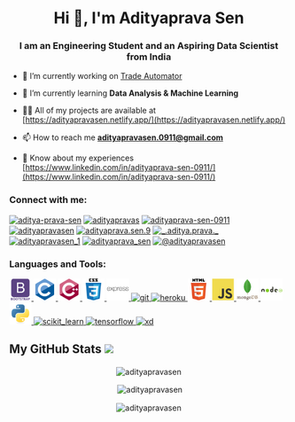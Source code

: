 <h1 align="center">Hi 👋, I'm Adityaprava Sen</h1>
<h3 align="center">I am an Engineering Student and an Aspiring Data Scientist from India</h3>

- 🔭 I’m currently working on [Trade Automator](https://github.com/aritra1311/Stock-market-analysis)

- 🌱 I’m currently learning **Data Analysis & Machine Learning**

- 👨‍💻 All of my projects are available at [https://adityapravasen.netlify.app/](https://adityapravasen.netlify.app/)

- 📫 How to reach me **adityapravasen.0911@gmail.com**

- 📄 Know about my experiences [https://www.linkedin.com/in/adityaprava-sen-0911/](https://www.linkedin.com/in/adityaprava-sen-0911/)

<h3 align="left">Connect with me:</h3>
<p align="left">
<a href="https://codepen.io/aditya-prava-sen" target="blank"><img align="center" src="https://raw.githubusercontent.com/rahuldkjain/github-profile-readme-generator/master/src/images/icons/Social/codepen.svg" alt="aditya-prava-sen" height="30" width="40" /></a>
<a href="https://twitter.com/adityapravas" target="blank"><img align="center" src="https://raw.githubusercontent.com/rahuldkjain/github-profile-readme-generator/master/src/images/icons/Social/twitter.svg" alt="adityapravas" height="30" width="40" /></a>
<a href="https://linkedin.com/in/adityaprava-sen-0911" target="blank"><img align="center" src="https://raw.githubusercontent.com/rahuldkjain/github-profile-readme-generator/master/src/images/icons/Social/linked-in-alt.svg" alt="adityaprava-sen-0911" height="30" width="40" /></a>
<a href="https://kaggle.com/adityapravasen" target="blank"><img align="center" src="https://raw.githubusercontent.com/rahuldkjain/github-profile-readme-generator/master/src/images/icons/Social/kaggle.svg" alt="adityapravasen" height="30" width="40" /></a>
<a href="https://fb.com/adityaprava.sen.9" target="blank"><img align="center" src="https://raw.githubusercontent.com/rahuldkjain/github-profile-readme-generator/master/src/images/icons/Social/facebook.svg" alt="adityaprava.sen.9" height="30" width="40" /></a>
<a href="https://instagram.com/_.aditya.prava._" target="blank"><img align="center" src="https://raw.githubusercontent.com/rahuldkjain/github-profile-readme-generator/master/src/images/icons/Social/instagram.svg" alt="_.aditya.prava._" height="30" width="40" /></a>
<a href="https://www.hackerrank.com/adityapravasen_1" target="blank"><img align="center" src="https://raw.githubusercontent.com/rahuldkjain/github-profile-readme-generator/master/src/images/icons/Social/hackerrank.svg" alt="adityapravasen_1" height="30" width="40" /></a>
<a href="https://www.leetcode.com/adityaprava_sen" target="blank"><img align="center" src="https://raw.githubusercontent.com/rahuldkjain/github-profile-readme-generator/master/src/images/icons/Social/leet-code.svg" alt="adityaprava_sen" height="30" width="40" /></a>
<a href="https://www.hackerearth.com/@adityapravasen" target="blank"><img align="center" src="https://raw.githubusercontent.com/rahuldkjain/github-profile-readme-generator/master/src/images/icons/Social/hackerearth.svg" alt="@adityapravasen" height="30" width="40" /></a>
</p>

<h3 align="left">Languages and Tools:</h3>
<p align="left"> <a href="https://getbootstrap.com" target="_blank"> <img src="https://raw.githubusercontent.com/devicons/devicon/master/icons/bootstrap/bootstrap-plain-wordmark.svg" alt="bootstrap" width="40" height="40"/> </a> <a href="https://www.cprogramming.com/" target="_blank"> <img src="https://raw.githubusercontent.com/devicons/devicon/master/icons/c/c-original.svg" alt="c" width="40" height="40"/> </a> <a href="https://www.w3schools.com/cpp/" target="_blank"> <img src="https://raw.githubusercontent.com/devicons/devicon/master/icons/cplusplus/cplusplus-original.svg" alt="cplusplus" width="40" height="40"/> </a> <a href="https://www.w3schools.com/css/" target="_blank"> <img src="https://raw.githubusercontent.com/devicons/devicon/master/icons/css3/css3-original-wordmark.svg" alt="css3" width="40" height="40"/> </a> <a href="https://expressjs.com" target="_blank"> <img src="https://raw.githubusercontent.com/devicons/devicon/master/icons/express/express-original-wordmark.svg" alt="express" width="40" height="40"/> </a> <a href="https://git-scm.com/" target="_blank"> <img src="https://www.vectorlogo.zone/logos/git-scm/git-scm-icon.svg" alt="git" width="40" height="40"/> </a> <a href="https://heroku.com" target="_blank"> <img src="https://www.vectorlogo.zone/logos/heroku/heroku-icon.svg" alt="heroku" width="40" height="40"/> </a> <a href="https://www.w3.org/html/" target="_blank"> <img src="https://raw.githubusercontent.com/devicons/devicon/master/icons/html5/html5-original-wordmark.svg" alt="html5" width="40" height="40"/> </a> <a href="https://developer.mozilla.org/en-US/docs/Web/JavaScript" target="_blank"> <img src="https://raw.githubusercontent.com/devicons/devicon/master/icons/javascript/javascript-original.svg" alt="javascript" width="40" height="40"/> </a> <a href="https://www.mongodb.com/" target="_blank"> <img src="https://raw.githubusercontent.com/devicons/devicon/master/icons/mongodb/mongodb-original-wordmark.svg" alt="mongodb" width="40" height="40"/> </a> <a href="https://nodejs.org" target="_blank"> <img src="https://raw.githubusercontent.com/devicons/devicon/master/icons/nodejs/nodejs-original-wordmark.svg" alt="nodejs" width="40" height="40"/> </a> <a href="https://www.python.org" target="_blank"> <img src="https://raw.githubusercontent.com/devicons/devicon/master/icons/python/python-original.svg" alt="python" width="40" height="40"/> </a> <a href="https://scikit-learn.org/" target="_blank"> <img src="https://upload.wikimedia.org/wikipedia/commons/0/05/Scikit_learn_logo_small.svg" alt="scikit_learn" width="40" height="40"/> </a> <a href="https://www.tensorflow.org" target="_blank"> <img src="https://www.vectorlogo.zone/logos/tensorflow/tensorflow-icon.svg" alt="tensorflow" width="40" height="40"/> </a> <a href="https://www.adobe.com/products/xd.html" target="_blank"> <img src="https://cdn.worldvectorlogo.com/logos/adobe-xd.svg" alt="xd" width="40" height="40"/> </a> </p>

 <h2>My GitHub Stats  <img src="https://media.giphy.com/media/TJP7EH5i1fB2rKeWbf/giphy.gif" width="20"> </h2>

<p align="center"><img align="center" src="https://github-readme-stats.vercel.app/api/top-langs?username=adityapravasen&show_icons=true&theme=tokyonight&locale=en&layout=compact" alt="adityapravasen" /></p>

<p align="center">&nbsp;<img align="center" src="https://github-readme-stats.vercel.app/api?username=adityapravasen&show_icons=true&theme=dracula&locale=en" alt="adityapravasen" /></p>

<p align="center"><img align="center" src="https://github-readme-streak-stats.herokuapp.com/?user=adityapravasen&theme=dark" alt="adityapravasen" /></p>

